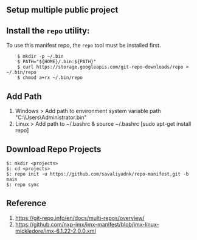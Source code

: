 
## Setup multiple public project

Install the `repo` utility:
---------------------------
To use this manifest repo, the `repo` tool must be installed first.
```
    $ mkdir -p ~/.bin
    $ PATH="${HOME}/.bin:${PATH}"
    $ curl https://storage.googleapis.com/git-repo-downloads/repo > ~/.bin/repo
    $ chmod a+rx ~/.bin/repo
```

Add Path
------------------------------
  1. Windows > Add path to environment system variable path "C:\Users\Administrator\.bin"
  2. Linux   > Add path to ~/.bashrc & source ~/.bashrc [sudo apt-get install repo]

Download Repo Projects
------------------------------
```
$: mkdir <projects>
$: cd <projects>
$: repo init -u https://github.com/savaliyadnk/repo-manifest.git -b main
$: repo sync
```

## Reference
  1. https://git-repo.info/en/docs/multi-repos/overview/
  2. https://github.com/nxp-imx/imx-manifest/blob/imx-linux-mickledore/imx-6.1.22-2.0.0.xml
